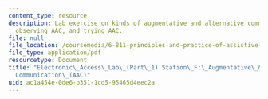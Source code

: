 ```yaml
---
content_type: resource
description: Lab exercise on kinds of augmentative and alternative communication (AAC),
  observing AAC, and trying AAC.
file: null
file_location: /coursemedia/6-811-principles-and-practice-of-assistive-technology-fall-2014/ac1a454e0de6b3511cd595465d4eec2a_MIT6_811F14_AAC.pdf
file_type: application/pdf
resourcetype: Document
title: "Electronic\_Access\_Lab\_(Part\_1) Station\_F:\_Augmentative\_&\_Alternative\_\
  Communication\_(AAC)"
uid: ac1a454e-0de6-b351-1cd5-95465d4eec2a
---
```

